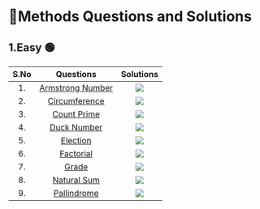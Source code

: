 # 📝Methods Questions and  Solutions
## 1.Easy 🟢
| S.No | Questions | Solutions |
| :---: | :---: | :---: |
| 1. | [Armstrong Number](https://www.geeksforgeeks.org/program-for-armstrong-numbers/) |   <a href="https://github.com/Aritra101/DSA/blob/master/Solutions/Methods/Easy/Armstrong.java"><img src="https://img.shields.io/badge/Solution-green"></a>    |
| 2. | [Circumference](https://www.geeksforgeeks.org/program-find-circumference-circle/) |   <a href="https://github.com/Aritra101/DSA/blob/master/Solutions/Methods/Easy/Circle.java"><img src="https://img.shields.io/badge/Solution-green"></a>    |
| 3. | [Count Prime](https://www.codingninjas.com/studio/library/count-prime-in-ranges) |   <a href="https://github.com/Aritra101/DSA/blob/master/Solutions/Methods/Easy/CountPrime.java"><img src="https://img.shields.io/badge/Solution-green"></a>    |
| 4. | [Duck Number](https://www.geeksforgeeks.org/check-whether-number-duck-number-not/) |   <a href="https://github.com/Aritra101/DSA/blob/master/Solutions/Methods/Easy/Duck_Number.java"><img src="https://img.shields.io/badge/Solution-green"></a>    |
| 5. | [Election](https://www.efaculty.in/java-programs/voting-age-program-in-java/) |   <a href="https://github.com/Aritra101/DSA/blob/master/Solutions/Methods/Easy/Election.java"><img src="https://img.shields.io/badge/Solution-green"></a>    |
| 6. | [Factorial](https://www.programiz.com/java-programming/examples/factorial) |   <a href="https://github.com/Aritra101/DSA/blob/master/Solutions/Methods/Easy/Factorial.java"><img src="https://img.shields.io/badge/Solution-green"></a>    |
| 7. | [Grade](https://www.tutorialspoint.com/Java-program-to-calculate-student-grades) |   <a href="https://github.com/Aritra101/DSA/blob/master/Solutions/Methods/Easy/Marks.java"><img src="https://img.shields.io/badge/Solution-green"></a>    |
| 8. | [Natural Sum](https://www.javatpoint.com/java-program-to-find-sum-of-natural-numbers) |   <a href="https://github.com/Aritra101/DSA/blob/master/Solutions/Methods/Easy/NaturalSum.java"><img src="https://img.shields.io/badge/Solution-green"></a>    |
| 9. | [Pallindrome](https://www.programiz.com/java-programming/examples/palindrome-number) |   <a href="https://github.com/Aritra101/DSA/blob/master/Solutions/Methods/Easy/Pallindrome.java"><img src="https://img.shields.io/badge/Solution-green"></a>    |
